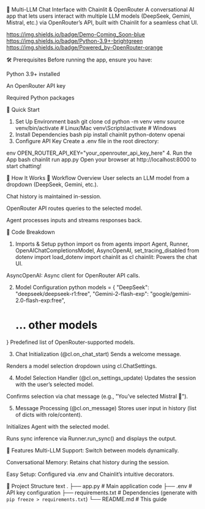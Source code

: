 
🌟 Multi-LLM Chat Interface with Chainlit & OpenRouter
A conversational AI app that lets users interact with multiple LLM models (DeepSeek, Gemini, Mistral, etc.) via OpenRouter’s API, built with Chainlit for a seamless chat UI.

https://img.shields.io/badge/Demo-Coming_Soon-blue
https://img.shields.io/badge/Python-3.9+-brightgreen
https://img.shields.io/badge/Powered_by-OpenRouter-orange

🛠️ Prerequisites
Before running the app, ensure you have:

Python 3.9+ installed

An OpenRouter API key

Required Python packages

🚀 Quick Start
1. Set Up Environment
bash
git clone <your-repo-url>
cd <repo-directory>
python -m venv venv
source venv/bin/activate  # Linux/Mac
venv\Scripts\activate    # Windows
2. Install Dependencies
bash
pip install chainlit python-dotenv openai
3. Configure API Key
Create a .env file in the root directory:

env
OPEN_ROUTER_API_KEY="your_openrouter_api_key_here"
4. Run the App
bash
chainlit run app.py
Open your browser at http://localhost:8000 to start chatting!

🧠 How It Works
🔄 Workflow Overview
User selects an LLM model from a dropdown (DeepSeek, Gemini, etc.).

Chat history is maintained in-session.

OpenRouter API routes queries to the selected model.

Agent processes inputs and streams responses back.

📝 Code Breakdown
1. Imports & Setup
python
import os
from agents import Agent, Runner, OpenAIChatCompletionsModel, AsyncOpenAI, set_tracing_disabled
from dotenv import load_dotenv
import chainlit as cl
chainlit: Powers the chat UI.

AsyncOpenAI: Async client for OpenRouter API calls.

2. Model Configuration
python
models = {
    "DeepSeek": "deepseek/deepseek-r1:free",
    "Gemini-2-flash-exp": "google/gemini-2.0-flash-exp:free",
    # ... other models
}
Predefined list of OpenRouter-supported models.

3. Chat Initialization (@cl.on_chat_start)
Sends a welcome message.

Renders a model selection dropdown using cl.ChatSettings.

4. Model Selection Handler (@cl.on_settings_update)
Updates the session with the user’s selected model.

Confirms selection via chat message (e.g., "You’ve selected Mistral 🤖").

5. Message Processing (@cl.on_message)
Stores user input in history (list of dicts with role/content).

Initializes Agent with the selected model.

Runs sync inference via Runner.run_sync() and displays the output.

🌈 Features
Multi-LLM Support: Switch between models dynamically.

Conversational Memory: Retains chat history during the session.

Easy Setup: Configured via .env and Chainlit’s intuitive decorators.

📂 Project Structure
text
.
├── app.py                # Main application code
├── .env                  # API key configuration
├── requirements.txt      # Dependencies (generate with `pip freeze > requirements.txt`)
└── README.md             # This guide
